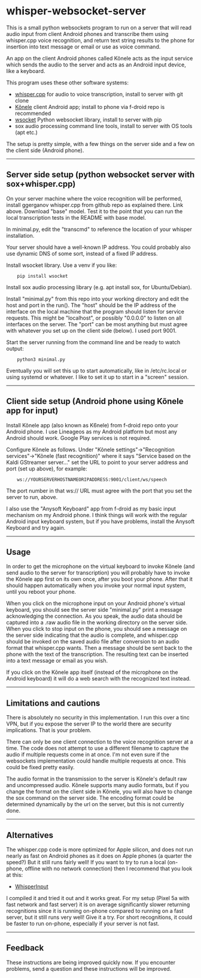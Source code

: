# whisper-websocket-server

This is a small python websockets program to run on a server that will read audio input from client Android phones and transcribe them using whisper.cpp voice recognition, and return text string results to the phone for insertion into text message or email or use as voice command.

An app on the client Android phones called Kõnele acts as the input service which sends the audio to the server and acts as an Android input device, like a keyboard.

This program uses these other software systems:
- [whisper.cpp](https://github.com/ggerganov/whisper.cpp/) for audio to voice transcription, install to server with git clone
- [Kõnele](https://github.com/Kaljurand/K6nele-service) client Android app; install to phone via f-droid repo is recommended
- [wsocket](https://github.com/ksenginew/WSocket) Python websocket library, install to server with pip
- sox audio processing command line tools, install to server with OS tools (apt etc.)

The setup is pretty simple, with a few things on the server side and a few on the client side (Android phone).

---
## Server side setup (python websocket server with sox+whisper.cpp)

On your server machine where the voice recognition will be performed, install ggerganov whisper.cpp from github repo as explained there. Link above. Download "base" model. Test it to the point that you can run the local transcription tests in the README with base model.

In minimal.py, edit the "transcmd" to reference the location of your whisper installation.

Your server should have a well-known IP address. You could probably also use dynamic DNS of some sort, instead of a fixed IP address.

Install wsocket library. Use a venv if you like:
````
    pip install wsocket
````

Install sox audio processing library (e.g. apt install sox, for Ubuntu/Debian).

Install "minimal.py" from this repo into your working directory and edit the host and port in the run(). The "host" should be the IP address of the interface on the local machine that the program should listen for service requests. This might be "localhost", or possibly "0.0.0.0" to listen on all interfaces on the server. The "port" can be most anything but must agree with whatever you set up on the client side (below). I used port 9001.

Start the server running from the command line and be ready to watch output:
````
    python3 minimal.py
````

Eventually you will set this up to start automatically, like in /etc/rc.local or using systemd or whatever. I like to set it up to start in a "screen" session.

---
## Client side setup (Android phone using Kõnele app for input)

Install Kõnele app (also known as K6nele) from f-droid repo onto your Android phone. I use Lineageos as my Android platform but most any Android should work. Google Play services is not required.

Configure Kõnele as follows. Under "Kõnele settings"->"Recognition services"->"Kõnele (fast recognition)" where it says "Service based on the Kaldi GStreamer server..." set the URL to point to your server address and port (set up above), for example:
````
    ws://YOURSERVERHOSTNAMEORIPADDRESS:9001/client/ws/speech
````

The port number in that ws:// URL must agree with the port that you set the server to run, above.

I also use the "Anysoft Keyboard" app from f-droid as my basic input mechanism on my Android phone. I think things will work with the regular Android input keyboard system, but if you have problems, install the Anysoft Keyboard and try again.

---
## Usage

In order to get the microphone on the virtual keyboard to invoke Kõnele (and send audio to the server for transcription) you will probably have to invoke the Kõnele app first on its own once, after you boot your phone. After that it should happen automatically when you invoke your normal input system, until you reboot your phone.

When you click on the microphone input on your Android phone's virtual keyboard, you should see the server side "minimal.py" print a message acknowledging the connection. As you speak, the audio data should be captured into a .raw audio file in the working directory on the server side. When you click to stop input on the phone, you should see a message on the server side indicating that the audio is complete, and whisper.cpp should be invoked on the saved audio file after conversion to an audio format that whisper.cpp wants. Then a message should be sent back to the phone with the text of the transcription. The resulting text can be inserted into a text message or email as you wish.

If you click on the Kõnele app itself (instead of the microphone on the Android keyboard) it will do a web search with the recognized text instead.

---
## Limitations and cautions

There is absolutely no security in this implementation. I run this over a tinc VPN, but if you expose the server IP to the world there are security implications. That is your problem.

There can only be one client connection to the voice recognition server at a time. The code does not attempt to use a different filename to capture the audio if multiple requests come in at once. I'm not even sure if the websockets implementation could handle multiple requests at once. This could be fixed pretty easily.

The audio format in the transmission to the server is Kõnele's default raw and uncompressed audio. Kõnele supports many audio formats, but if you change the format on the client side in Kõnele, you will also have to change the sox command on the server side. The encoding format could be determined dynamically by the url on the server, but this is not currently done.

---
## Alternatives

The whisper.cpp code is more optimized for Apple silicon, and does not run nearly as fast on Android phones as it does on Apple phones (a quarter the speed?) But it still runs fairly well! If you want to try to run a local (on-phone, offline with no network connection) then I recommend that you look at this:

- [WhisperInput](https://github.com/alex-vt/WhisperInput)

I compiled it and tried it out and it works great. For my setup (Pixel 5a with fast network and fast server) it is on average significantly slower returning recognitions since it is running on-phone compared to running on a fast server, but it still runs very well! Give it a try. For short recognitions, it could be faster to run on-phone, especially if your server is not fast.

---
## Feedback

These instructions are being improved quickly now. If you encounter problems, send a question and these instructions will be improved.
